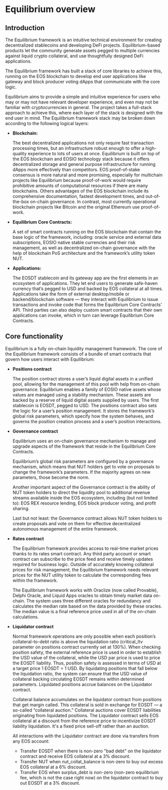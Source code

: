 # Equilibrium overview

## Introduction

The Equilibrium framework is an intuitive technical environment for creating decentralized stablecoins and developing DeFi projects. Equilibrium-based products let the community generate assets pegged to multiple currencies against liquid crypto collateral, and use thoughtfully designed DeFi applications.

The Equilibrium framework has built a stack of core libraries to achieve this, running on the EOS blockchain to develop end user applications like gateway and block producer voting dApps that communicate with the core logic.

Equilibrium aims to provide a simple and intuitive experience for users who may or may not have relevant developer experience, and even may not be familiar with cryptocurrencies in general. The project takes a full-stack approach to achieve this, where each layer of the stack is designed with the end user in mind. The Equilibrium framework stack may be broken down according to the following logical layers:

* **Blockchain:**

  The best decentralized applications not only require fast transaction processing times, but an infrastructure robust enough to offer a high-quality experience to lots of users at once. Equilibrium is built on top of the EOS blockchain and EOSIO technology stack because it offers decentralized storage and general purpose infrastructure for running dApps more effectively than competitors. EOS proof-of-stake consensus is more natural and more promising, especially for multichain projects like Equilibrium because proof-of-work would require prohibitive amounts of computational resources if there are many blockchains. Others advantages of the EOS blockchain include its comprehensive documentation, fastest development times, and out-of-the-box on-chain governance. In contrast, most currently operational blockchain projects like Bitcoin and the original Ethereum use proof-of-work.

* **Equilibrium Core Contracts:**

  A set of smart contracts running on the EOS blockchain that contain the base logic of the framework, including: oracle service and external data subscriptions, EOSIO native stable currencies and their risk management, as well as decentralized on-chain governance with the help of blockchain PoS architecture and the framework’s utility token NUT.

* **Applications:**

  The EOSDT stablecoin and its gateway app are the first elements in an ecosystem of applications. They let end users to generate safe-haven currency that’s pegged to USD and backed by EOS collateral at all times. Applications take the form of external desktop/mobile or backend/blockchain software — they interact with Equilibrium to issue transactions and invoke code that forms the Equilibrium Core Contracts’ API. Third parties can also deploy custom smart contracts that their own applications can invoke, which in turn can leverage Equilibrium Core Contracts.

## Core functionality

Equilibrium is a fully on-chain liquidity management framework. The core of the Equilibrium framework consists of a bundle of smart contracts that govern how users interact with Equilibrium:

* **Positions contract**

  The position contract stores a user’s liquid digital assets in a unified pool, allowing for the management of this pool with help from on-chain governance. Equilibrium enables a family of EOSIO native assets whose values are managed using a stability mechanism. These assets are backed by a reserve of liquid digital assets supplied by users. The first stablecoin is EOSDT, pegged to USD. The positions contract also sets the logic for a user’s position management. It stores the framework’s global risk parameters, which specify how the system behaves, and governs the position creation process and a user’s position interactions.

* **Governance contract**

  Equilibrium uses an on-chain governance mechanism to manage and upgrade aspects of the framework that reside in the Equilibrium Core Contracts.

  Equilibrium’s global risk parameters are configured by a governance mechanism, which means that NUT holders get to vote on proposals to change the framework’s parameters. If the majority agrees on new parameters, those become the norm.

  Another important aspect of the Governance contract is the ability of NUT token holders to direct the liquidity pool to additional revenue streams available inside the EOS ecosystem, including \(but not limited to\): EOS REX resource lending, EOS block producer voting, and profit sharing.

  Last but not least: the Governance contract allows NUT token holders to create proposals and vote on them for effective decentralized autonomous management of the entire framework.

* **Rates contract**

  The Equilibrium framework provides access to real-time market prices thanks to its rates smart contract. Any third party account or smart contract can subscribe to the price feed and receive timely updates required for business logic. Outside of accurately knowing collateral prices for risk management, the Equilibrium framework needs relevant prices for the NUT utility token to calculate the corresponding fees within the framework.

  The Equilibrium framework works with Oraclize \(now called Provable\), Delphi Oracle, and Liquid Apps oracles to obtain timely market data on-chain. The system uses three different oracles for redundancy and calculates the median rate based on the data provided by these oracles. The median value is a final reference price used in all of the on-chain calculations.

* **Liquidator contract**

  Normal framework operations are only possible when each position’s collateral-to-debt ratio is above the liquidation ratio \(critical\_ltv parameter on positions contract currently set at 130%\). When checking position safety, the external reference price is used in order to establish the USD value of the collateral, while the USD par price is used to price the EOSDT liability. Thus, position safety is assessed in terms of USD at a target price 1 EOSDT = 1 USD. By liquidating positions that fall below the liquidation ratio, the system can ensure that the USD value of collateral backing circulating EOSDT remains within determined parameters. Liquidated positions accrue balances on the Liquidator contract.

  Collateral balance accumulates on the liquidator contract from positions that get margin called. This collateral is sold in exchange for EOSDT — a so-called “collateral auction.” Collateral auctions cover EOSDT liabilities originating from liquidated positions. The Liquidator contract sells EOS collateral at a discount from the reference price to incentivize EOSDT liability liquidation. It's a fixed price sell-off rather than an auction.

  All interactions with the Liquidator contract are done via transfers from any EOS account:

  * Transfer EOSDT when there is non-zero "bad debt" on the liquidator contract and receive EOS collateral at a 3% discount.
  * Transfer NUT when nut\_collat\_balance is non-zero to buy out excess EOS collateral at a 6% discount.
  * Transfer EOS when surplus\_debt is non-zero \(non-zero equilibrium fee, which is not the case right now\) on the liquidator     contract to buy out EOSDT at a 3% discount.

